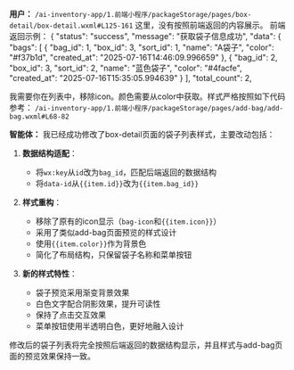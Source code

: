 **用户：** 
`/ai-inventory-app/1.前端小程序/packageStorage/pages/box-detail/box-detail.wxml#L125-161`  这里，没有按照前端返回的内容展示。
 前端返回示例： 
 { 
   "status": "success", 
   "message": "获取袋子信息成功", 
   "data": { 
     "bags": [ 
       { 
         "bag_id": 1, 
         "box_id": 3, 
         "sort_id": 1, 
         "name": "A袋子", 
         "color": "#f37b1d", 
         "created_at": "2025-07-16T14:46:09.996659" 
       }, 
       { 
         "bag_id": 2, 
         "box_id": 3, 
         "sort_id": 2, 
         "name": "蓝色袋子", 
         "color": "#4facfe", 
         "created_at": "2025-07-16T15:35:05.994639" 
       } 
     ], 
     "total_count": 2, 
 
 我需要你在列表中，移除icon。颜色需要从color中获取。样式严格按照如下代码参考： 
 `/ai-inventory-app/1.前端小程序/packageStorage/pages/add-bag/add-bag.wxml#L68-82`

**智能体：** 
我已经成功修改了box-detail页面的袋子列表样式，主要改动包括：

1. **数据结构适配**：
   - 将`wx:key`从`id`改为`bag_id`，匹配后端返回的数据结构
   - 将`data-id`从`{{item.id}}`改为`{{item.bag_id}}`

2. **样式重构**：
   - 移除了原有的icon显示（`bag-icon`和`{{item.icon}}`）
   - 采用了类似add-bag页面预览的样式设计
   - 使用`{{item.color}}`作为背景色
   - 简化了布局结构，只保留袋子名称和菜单按钮

3. **新的样式特性**：
   - 袋子预览采用渐变背景效果
   - 白色文字配合阴影效果，提升可读性
   - 保持了点击交互效果
   - 菜单按钮使用半透明白色，更好地融入设计

修改后的袋子列表将完全按照后端返回的数据结构显示，并且样式与add-bag页面的预览效果保持一致。